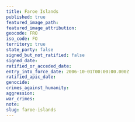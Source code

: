```yaml
---
title: Faroe Islands
published: true
featured_image_path:
featured_image_attribution:
geocode: FRO
iso_code: FO
territory: true
state_party: false
signed_but_not_ratified: false
signed_date:
ratified_or_acceded_date:
entry_into_force_date: 2006-10-01T00:00:00.000Z
ratified_apic_date:
genocide:
crimes_against_humanity:
aggression:
war_crimes:
note:
slug: faroe-islands
---
```



